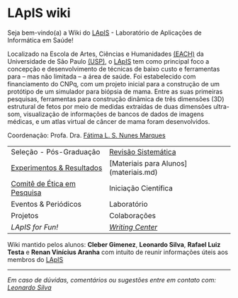 # LApIS wiki

Seja bem-vindo(a) a Wiki do [LApIS](http://lapis.each.usp.br/) \- Laboratório de Aplicações de Informática em Saúde!

Localizado na Escola de Artes, Ciências e Humanidades [(EACH)](http://www5.each.usp.br/) da Universidade de São Paulo [(USP)](http://www.usp.br), o [LApIS](http://lapis.each.usp.br/) tem como principal  foco a concepção e desenvolvimento de técnicas de baixo custo e ferramentas para – mas não limitada – a área de saúde. Foi estabelecido com financiamento do CNPq, com um projeto inicial para a construção de um protótipo de um simulador para biópsia de mama. Entre as suas primeiras pesquisas, ferramentas para construção dinâmica de três dimensões (3D) estrutural de fetos por meio de medidas extraídas de duas dimensões ultra-som, visualização de informações de bancos de dados de imagens médicas, e um atlas virtual de câncer de mama foram desenvolvidos.

Coordenação: Profa. Dra. [Fátima L. S. Nunes Marques](mailto:fatima.nunes@usp.br)

<TABLE>
<TR><TD> Seleção - Pós-Graduação                  </TD> <TD> <a href="rs" rel="nofollow">Revisão Sistemática</a></TD></TR>
<TR><TD> <a href="experimentos" rel="nofollow">Experimentos & Resultados</a> </TD> <TD> [Materiais para Alunos](materiais.md) </TD></TR>
<TR><TD> <a href="CEP" rel="nofollow">Comitê de Ética em Pesquisa</a>     </TD> <TD> Iniciação Científica </TD></TR>
<TR><TD> Eventos & Periódicos                     </TD> <TD> Laboratório </TD></TR>
<TR><TD> Projetos                                 </TD> <TD> Colaborações </TD></TR>
<TR><TD> <i>LApIS for Fun! </i>                   </TD> <TD> <I> <a href="escrita" rel="nofollow">Writing Center</a></I> </TD></TR>
</TABLE>
  
Wiki mantido pelos alunos: **Cleber Gimenez**, **Leonardo Silva**, **Rafael Luiz Testa** e **Renan Vinícius Aranha** com intuito de reunir informações úteis aos membros do [LApIS](http://lapis.each.usp.br/)

* * *

_Em caso de dúvidas, comentários ou sugestões entre em contato com: [Leonardo Silva](mailto:leonardosilva@usp.br)_
